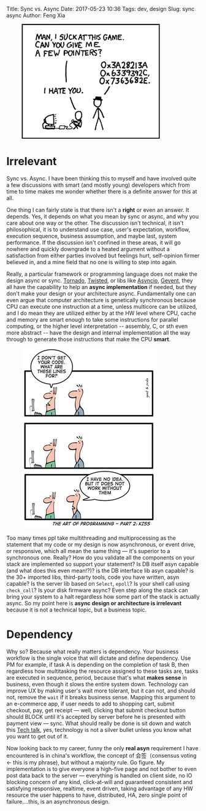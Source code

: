 Title: Sync vs. Async
Date: 2017-05-23 10:36
Tags: dev, design
Slug: sync async
Author: Feng Xia


<figure class="col s4">
  <img src="/images/funny/pointers.png"/>
</figure>

# Irrelevant

Sync vs. Async. I have been thinking this to myself and have involved
quite a few discussions with smart (and mostly young) developers which
from time to time makes me wonder whether there is a definite answer
for this at all.

One thing I can fairly state is that there isn't a **right** or even
an answer. It depends. Yes, it depends on what you mean by sync or
async, and why you care about one way or the other. The discussion
isn't technical, it isn't philosophical, it is to understand use case,
user's expectation, workflow, execution sequence, business assumption,
and maybe last, system performance. If the discussion isn't confined
in these areas, it will go nowhere and quickly downgrade to a heated
argument without a satisfaction from either parties involved but
feelings hurt, self-opinion firmer believed in, and a mine field that
no one is willing to step into again.


Really, a particular framework or programming language does not make
the design async or sync. [Tornado][1], [Twisted][4], or libs like
[Asyncio][2], [Gevent][3], they all have the capability to help an
__async implementation__ if needed, but <span class="myhighlight">
they don't make your design or your architecture
async</span>. Fundamentally one can even argue that computer
architecture is genetically synchronous because CPU can execute one
instruction at a time, unless multicore can be utilized, and I do mean
they are utilized either by at the HW level where CPU, cache and
memory are smart enough to take some instructions for parallel
computing, or the higher level interpretation -- assembly, C, or sth
even more abstract -- have the design and internal implementation all
the way through to generate those instructions that make the CPU
**smart**.

[1]: http://www.tornadoweb.org/en/stable/
[2]: https://docs.python.org/3/library/asyncio.html
[3]: http://www.gevent.org/
[4]: https://github.com/twisted/twisted

<figure class="col s4">
  <img src="/images/funny/1519232-geek_poke02.jpg"/>
</figure>


Too many times ppl take multithreading and multiprocessing as the
statement that my code or my design is now asynchronous, or event
drive, or responsive, which all mean the same thing &mdash; it's
superior to a synchronous one. Really? How do you validate all the
components on your stack are implemented so support your statement? Is
DB itself asyn capable (and what does this even mean!?)? is the DB
interface lib asyn capable? is the 30+ imported libs, third-party
tools, code you have written, asyn capable? Is the server lib based on `Select`,
`epoll`? Is your shell call using `check_call`? Is your disk firmware
async? Even step along the stack can bring your system to a halt
regardless how some part of the stack is actually async. So my point
here is **async design or architecture is irrelevant** because it is
not a technical topic, but a business topic.

# Dependency

Why so? Because what really matters is <span
class="myhighlight">dependency</span>. Your business workflow is the
single voice that will dictate and define dependency. Use PM for
example, if task A is depending on the completion of task B, then
regardless how multitasking the resource assigned to these tasks are,
tasks are executed in sequence, period, because that's what **makes
sense** in business, even though it slows the entire system down. Technology 
can improve UX by making user's wait more tolerant, but it can not,
and <span class="myhighlight">should not</span>, remove the `wait` if
it breaks business sense. Mapping this argument to an e-commerce app,
if user needs to add to shopping cart, submit checkout, pay, get
receipt &mdash; well, clicking that submit checkout button should
BLOCK until it's accepted by server before he is presented with
payment view &mdash; sync. What should really be done is sit down and
watch this [Tech talk][6], yes, technology is not a silver bullet
unless you know what you want to get out of it.


[5]: https://stackoverflow.com/questions/748175/asynchronous-vs-synchronous-execution-what-does-it-really-mean
[6]: https://www.ted.com/talks/renny_gleeson_404_the_story_of_a_page_not_found


Now looking back to my career, funny the only __real asyn__
requirement I have encountered is in china's workflow, the concept of
会签（consensus voting &larr; this is my phrase), but without a
majority rule. Go figure. My implementation is to give everyone a
high-five page and not bother to even post data back to the server
&mdash; everything is handled on client side, no IO blocking concern
of any kind, click-at-will and guaranteed consistent and satisfying
responsive, realtime, event driven, taking advantage of any HW
resource the user happens to have, distributed, HA, zero single point
of failure....this, is an asynchronous design.
